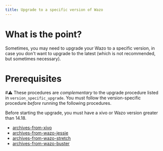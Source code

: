 ```yaml
---
title: Upgrade to a specific version of Wazo
---
```


What is the point?
==================

Sometimes, you may need to upgrade your Wazo to a specific version, in
case you don\'t want to upgrade to the latest (which is not recommended,
but sometimes necessary).

Prerequisites
=============

#:warning: These procedures are *complementary* to the upgrade procedure listed in
`version_specific_upgrade`. You must
follow the version-specific procedure *before* running the following
procedures.

Before starting the upgrade, you must have a xivo or Wazo version
greater than 14.18.

- [archives-from-xivo](archives-from-xivo)
- [archives-from-wazo-jessie](archives-from-wazo-jessie)
- [archives-from-wazo-stretch](archives-from-wazo-stretch)
- [archives-from-wazo-buster](archives-from-wazo-buster)
